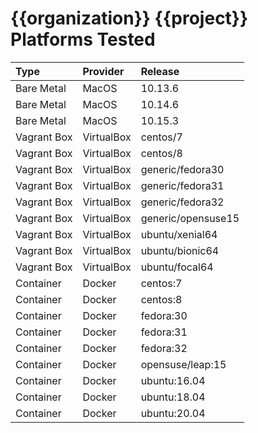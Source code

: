 # {{organization}} {{project}} Platforms Tested

| Type        | Provider   | Release |
|:------------|:-----------|:--------|
| Bare Metal  | MacOS      | 10.13.6 |
| Bare Metal  | MacOS      | 10.14.6 |
| Bare Metal  | MacOS      | 10.15.3 |
| Vagrant Box | VirtualBox | centos/7 |
| Vagrant Box | VirtualBox | centos/8 |
| Vagrant Box | VirtualBox | generic/fedora30 |
| Vagrant Box | VirtualBox | generic/fedora31 |
| Vagrant Box | VirtualBox | generic/fedora32 |
| Vagrant Box | VirtualBox | generic/opensuse15 |
| Vagrant Box | VirtualBox | ubuntu/xenial64 |
| Vagrant Box | VirtualBox | ubuntu/bionic64 |
| Vagrant Box | VirtualBox | ubuntu/focal64 |
| Container   | Docker     | centos:7 |
| Container   | Docker     | centos:8 |
| Container   | Docker     | fedora:30 |
| Container   | Docker     | fedora:31 |
| Container   | Docker     | fedora:32 |
| Container   | Docker     | opensuse/leap:15 |
| Container   | Docker     | ubuntu:16.04 |
| Container   | Docker     | ubuntu:18.04 |
| Container   | Docker     | ubuntu:20.04 |
